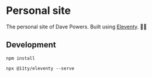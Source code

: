 # Personal site

The personal site of Dave Powers. Built using [Eleventy](https://www.11ty.dev/). 🎈🐀

## Development

`npm install`

`npx @11ty/eleventy --serve`
